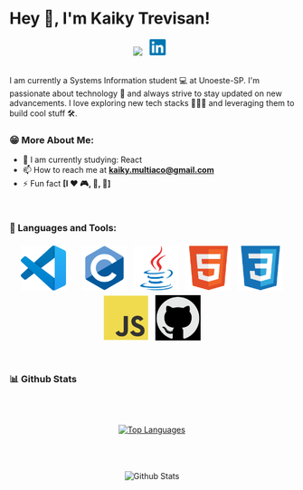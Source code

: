 # Hey 👋, I'm Kaiky Trevisan!

<p align='center'>
    <a href="https://www.instagram.com/kaikytf/"><img height="30" src="https://raw.githubusercontent.com/rahuldkjain/github-profile-readme-generator/master/src/images/icons/Social/instagram.svg"></a>&nbsp;&nbsp;
    <a href="https://linkedin.com/in/kaikytf"><img height="30" src="https://raw.githubusercontent.com/devicons/devicon/refs/heads/master/icons/linkedin/linkedin-original.svg"></a>&nbsp;&nbsp;
</p>

<br/>
I am currently a Systems Information student 💻 at Unoeste-SP. I'm passionate about technology 🤖 and always strive to stay updated on new advancements. I love exploring new tech stacks 👨🏻‍💻 and leveraging them to build cool stuff 🛠️.

### 😁 More About Me:
- 🚀 I am currently studying: React
- 📫 How to reach me at **kaiky.multiaco@gmail.com**
- ⚡ Fun fact **[I ❤️ 🎮, 🎣, 🎥]**
<br/>


### <b>🔨 Languages and Tools:</b>
<p align="center">
    <img src="https://raw.githubusercontent.com/devicons/devicon/refs/heads/master/icons/vscode/vscode-original.svg" alt="vscode" style="vertical-align:top; margin:4px; height:80px;"/>
    <img src="https://raw.githubusercontent.com/devicons/devicon/refs/heads/master/icons/c/c-original.svg" alt="c" style="vertical-align:top; margin:4px; margin-left:20px; height:80px;"/>
    <img src="https://raw.githubusercontent.com/devicons/devicon/refs/heads/master/icons/java/java-original.svg" alt="java" style="vertical-align:top; margin:4px; height:80px;"/>
    <img src="https://raw.githubusercontent.com/devicons/devicon/refs/heads/master/icons/html5/html5-original.svg" alt="html5" style="vertical-align:top; margin:4px; height:80px;"/>
    <img src="https://raw.githubusercontent.com/devicons/devicon/refs/heads/master/icons/css3/css3-original.svg" alt="css3" style="vertical-align:top; margin:4px; height:80px;"/>
    <img src="https://raw.githubusercontent.com/devicons/devicon/refs/heads/master/icons/javascript/javascript-original.svg" alt="css3" style="vertical-align:top; margin:4px; height:80px;"/>
    <img src="https://raw.githubusercontent.com/devicons/devicon/refs/heads/master/icons/github/github-original.svg" alt="github" style="vertical-align:top; margin:4px; height:80px; filter: invert(1);"/>
</p>

<br/>

### <b> 📊 Github Stats</b>
<div align="center" style= "margin:65px">
    <a href="https://github.com/anuraghazra/github-readme-stats">
        <img src="https://github-readme-stats.vercel.app/api/top-langs/?username=KaikyTf&layout=compact&theme=dark" alt="Top Languages"/>
    </a>
</div>

<p align="center">
        <img src="https://raw.githubusercontent.com/bornmay/bornmay/Update/svg/Bottom.svg" alt="Github Stats" />
</p>
